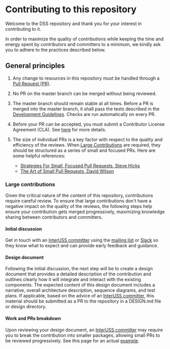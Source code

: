 # Contributing to this repository

Welcome to the DSS repository and thank you for your interest in contributing to it.

In order to maximize the quality of contributions while keeping the time and energy spent by contributors and committers to a minimum, we kindly ask you to adhere to the practices described below.

## General principles
1. Any change to resources in this repository must be handled through a [Pull Request (PR)](https://docs.github.com/en/get-started/quickstart/contributing-to-projects).

1. No PR on the master branch can be merged without being reviewed.

1. The master branch should remain stable at all times. Before a PR is merged into the master branch, it shall pass the tests described in the [Development Guidelines](./DEVELOPMENT.md). Checks are run automatically on every PR.

1. Before your PR can be accepted, you must submit a Contributor License Agreement (CLA). See [here](https://github.com/interuss/tsc/blob/main/CONTRIBUTING.md#contributor-license-agreement-cla) for more details.

1. The size of individual PRs is a key factor with respect to the quality and efficiency of the reviews. When [Large Contributions](#large-contributions) are required, they should be structured as a series of small and focused PRs. Here are some helpful references:
    - [Strategies For Small, Focused Pull Requests, Steve Hicks](https://artsy.github.io/blog/2021/03/09/strategies-for-small-focused-pull-requests/)
    - [The Art of Small Pull Requests, David Wilson](https://essenceofcode.com/2019/10/29/the-art-of-small-pull-requests/)

### Large contributions
Given the critical nature of the content of this repository, contributions require careful review. To ensure that large contributions don't have a negative impact on the quality of the reviews, the following steps help ensure your contribution gets merged progressively, maximizing knowledge sharing between contributors and committers.

#### Initial discussion
Get in touch with an [InterUSS committer](https://github.com/interuss/tsc/blob/main/CONTRIBUTING.md#committers) using the [mailing list](https://github.com/interuss/tsc#mailing-list) or [Slack](https://github.com/interuss/tsc#slack) so they know what to expect and can provide early feedback and guidance.

#### Design document
Following the initial discussion, the next step will be to create a design document that provides a detailed description of the contribution and outlines clearly how it will integrate and interact with the existing components. The expected content of this design document includes a narrative, overall architecture description, sequence diagrams, and test plans. If applicable, based on the advice of an [InterUSS committer](https://github.com/interuss/tsc/blob/main/CONTRIBUTING.md#committers), this material should be submitted as a PR to the repository in a DESIGN.md file or design directory.

#### Work and PRs breakdown
Upon reviewing your design document, an [InterUSS committer](https://github.com/interuss/tsc/blob/main/CONTRIBUTING.md#committers) may require you to break the contribution into smaller packages, allowing small PRs to be reviewed progressively. See this page for an actual [example](https://github.com/interuss/dss/wiki/Updating-SCD-API).
